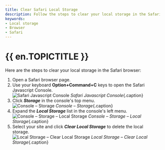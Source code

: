 ```yaml
---
title: Clear Safari Local Storage
description: Follow the steps to clear your local storage in the Safari browser.
keywords:
- Local storage
- Browser
- Safari
---
```

# {{ en.TOPICTITLE }} 
Here are the steps to clear your local storage in the Safari browser:  

1. Open a Safari browser page.  
1. Use your keyboard **Option+Command+C** keys to open the Safari Javascript Console.  
![Safari Javascript Console](/img/en/kb/KB4877.png) 
*Safari Javascript Console*{.caption}
1. Click ***Storage*** in the console's top menu.  
![Console – Storage](/img/en/kb/KB4878.png) 
*Console – Storage*{.caption}
1. Expand the ***Local Storage*** list in the console's left menu.  
![Console – Storage – Local Storage](/img/en/kb/KB4879.png) 
*Console – Storage – Local Storage*{.caption}
1. Select your site and click ***Clear Local Storage*** to delete the local storage.  
![Local Storage – Clear Local Storage](/img/en/kb/KB4880.png) 
*Local Storage – Clear Local Storage*{.caption}

